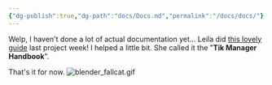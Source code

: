 ```yaml
---
{"dg-publish":true,"dg-path":"docs/Docs.md","permalink":"/docs/docs/"}
---
```


Welp, I haven't done a lot of actual documentation yet... Leila did [this lovely guide](https://docs.google.com/document/d/1DJBiOXlibJ0Oaoi5wXTbmZM5Ps4Lsh33EJfQPW5Bk0M/edit?tab=t.0#heading=h.aioiluicr5of) last project week! I helped a little bit. She called it the "**Tik Manager Handbook**". 

That's it for now.
![blender_fallcat.gif](/img/user/sprouts/website/blender_fallcat.gif)